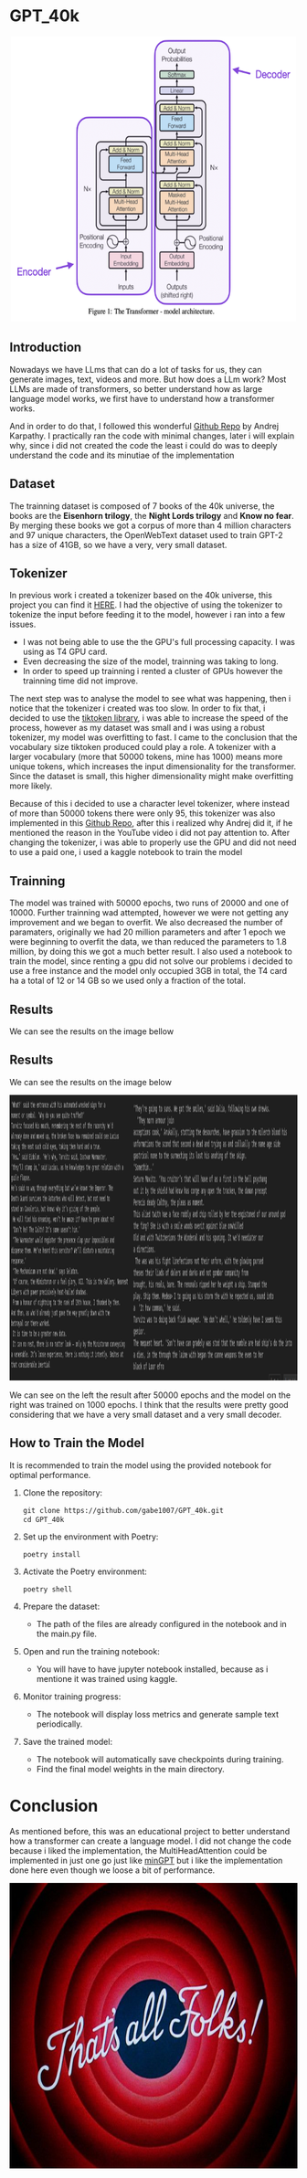 # GPT_40k

<p align="center">
  <img src="transformer.png" alt="GPT-40k Logo" width="500" height="500">
</p>

## Introduction

Nowadays we have LLms that can do a lot of tasks for us, they can generate images, text, videos and more. But how does a LLm work? Most LLMs are made of transformers, so better understand how as large language model works, we first have to understand how a transformer works. 

And in order to do that, I followed this wonderful [Github Repo](https://github.com/karpathy/ng-video-lecture) by Andrej Karpathy. I practically ran the code with minimal changes, later i will explain why, since i did not created the code the least i could do was to deeply understand the code and its minutiae of the implementation 

## Dataset

The trainning dataset is composed of 7 books of the 40k universe, the books are the **Eisenhorn trilogy**, the **Night Lords trilogy** and **Know no fear**. By merging these books we got a corpus of more than 4 million characters and 97 unique characters, the OpenWebText dataset used to train GPT-2 has a size of 41GB, so we have a very, very small dataset. 

## Tokenizer

In previous work i created a tokenizer based on the 40k universe, this project you can find it [HERE](https://github.com/gabe1007/40k-Tokenizer). I had the objective of using the tokenizer to tokenize the input before feeding it to the model, however i ran into a few issues.

* I was not being able to use the the GPU's full processing capacity. I was using as T4 GPU card. 
* Even decreasing the size of the model, trainning was taking to long. 
* In order to speed up trainning i rented a cluster of GPUs however the trainning time did not improve.

The next step was to analyse the model to see what was happening, then i notice that the tokenizer i created was too slow. In order to fix that, i decided to use the [tiktoken library](https://github.com/openai/tiktoken), i was able to increase the speed of the process, however as my dataset was small and i was using a robust tokenizer, my model was overfitting to fast. I came to the conclusion that the vocabulary size tiktoken produced could play a role. A tokenizer with a larger vocabulary (more that 50000 tokens, mine has 1000) means more unique tokens, which increases the input dimensionality for the transformer. Since the dataset is small, this higher dimensionality might make overfitting more likely.

Because of this i decided to use a character level tokenizer, where instead of more than 50000 tokens there were only 95, this tokenizer was also implemented in this [Github Repo](https://github.com/karpathy/ng-video-lecture), after this i realized why Andrej did it, if he mentioned the reason in the YouTube video i did not pay attention to. After changing the tokenizer, i was able to properly use the GPU and did not need to use a paid one, i used a kaggle notebook to train the model

## Trainning

The model was trained with 50000 epochs, two runs of 20000 and one of 10000. Further trainning wad attempted, however we were not getting any improvement and we began to overfit. We also decreased the number of paramaters, originally we had 20 million parameters and after 1 epoch we were beginning to overfit the data, we than reduced the parameters to 1.8 million, by doing this we got a much better result. I also used a notebook to train the model, since renting a gpu did not solve our problems i decided to use a free instance and the model only occupied 3GB in total, the T4 card ha a total of 12 or 14 GB so we used only a fraction of the total.

## Results

We can see the results on the image bellow

## Results

We can see the results on the image below

<p align="center">
  <img src="image.png" alt="GPT-40k Logo" width="1500" height="500">
</p>

We can see on the left the result after 50000 epochs and the model on the right was trained on 1000 epochs. I think that the results were pretty good considering that we have a very small dataset and a very small decoder.

## How to Train the Model

It is recommended to train the model using the provided notebook for optimal performance.

1. Clone the repository:
   ```
   git clone https://github.com/gabe1007/GPT_40k.git
   cd GPT_40k
   ```

2. Set up the environment with Poetry:
   ```
   poetry install
   ```

3. Activate the Poetry environment:
   ```
   poetry shell
   ```

4. Prepare the dataset:
   - The path of the files are already configured in the notebook and in the main.py file.

5. Open and run the training notebook:
   - You will have to have jupyter notebook installed, because as i mentione it was trained using kaggle.

6. Monitor training progress:
   - The notebook will display loss metrics and generate sample text periodically.

7. Save the trained model:
   - The notebook will automatically save checkpoints during training.
   - Find the final model weights in the main directory.

# Conclusion 

As mentioned before, this was an educational project to better understand how a transformer can create a language model. I did not change the code because i liked the implementation, the MultiHeadAttention could be implemented in just one go just like [minGPT](https://github.com/karpathy/minGPT/tree/master) but i like the implementation done here even though we loose a bit of performance. 

<p align="center">
  <img src="final.jpg" alt="GPT-40k Logo" width="700" height="500">
</p>



